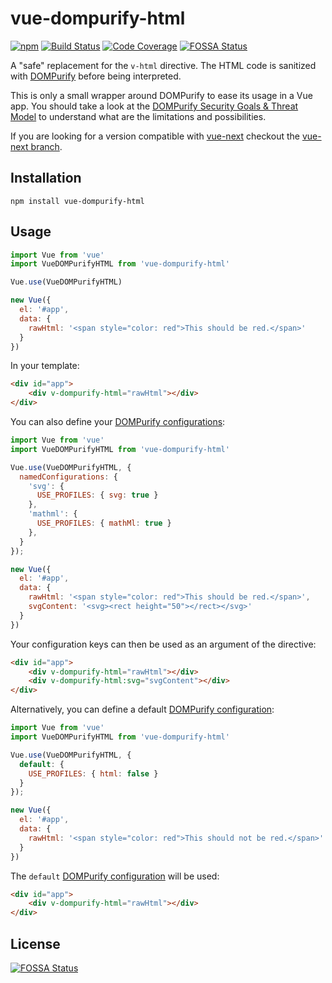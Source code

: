 # vue-dompurify-html

[![npm](https://img.shields.io/npm/v/vue-dompurify-html)](https://www.npmjs.com/package/vue-dompurify-html)
[![Build Status](https://travis-ci.com/LeSuisse/vue-dompurify-html.svg?branch=master)](https://travis-ci.com/LeSuisse/vue-dompurify-html)
[![Code Coverage](https://codecov.io/gh/LeSuisse/vue-dompurify-html/branch/master/graph/badge.svg)](https://codecov.io/gh/LeSuisse/vue-dompurify-html)
[![FOSSA Status](https://app.fossa.io/api/projects/git%2Bgithub.com%2FLeSuisse%2Fvue-dompurify-html.svg?type=shield)](https://app.fossa.io/projects/git%2Bgithub.com%2FLeSuisse%2Fvue-dompurify-html?ref=badge_shield)

A "safe" replacement for the `v-html` directive. The HTML code is
sanitized with [DOMPurify](https://github.com/cure53/DOMPurify) before being interpreted.

This is only a small wrapper around DOMPurify to ease its usage in a Vue app.
You should take a look at the 
[DOMPurify Security Goals & Threat Model](https://github.com/cure53/DOMPurify/wiki/Security-Goals-&-Threat-Model)
to understand what are the limitations and possibilities.

If you are looking for a version compatible with [vue-next](https://github.com/vuejs/vue-next) checkout the [vue-next branch](https://github.com/LeSuisse/vue-dompurify-html/tree/vue-next).

## Installation

```
npm install vue-dompurify-html
```

## Usage

```js
import Vue from 'vue'
import VueDOMPurifyHTML from 'vue-dompurify-html'

Vue.use(VueDOMPurifyHTML)

new Vue({
  el: '#app',
  data: {
    rawHtml: '<span style="color: red">This should be red.</span>'
  }
})
```

In your template:
```html
<div id="app">
    <div v-dompurify-html="rawHtml"></div>
</div>
```

You can also define your [DOMPurify configurations](https://github.com/cure53/DOMPurify#can-i-configure-dompurify):
```js
import Vue from 'vue'
import VueDOMPurifyHTML from 'vue-dompurify-html'

Vue.use(VueDOMPurifyHTML, {
  namedConfigurations: {
    'svg': {
      USE_PROFILES: { svg: true }
    },
    'mathml': {
      USE_PROFILES: { mathMl: true }
    },
  }
});

new Vue({
  el: '#app',
  data: {
    rawHtml: '<span style="color: red">This should be red.</span>',
    svgContent: '<svg><rect height="50"></rect></svg>'
  }
})
```

Your configuration keys can then be used as an argument of the directive:
```html
<div id="app">
    <div v-dompurify-html="rawHtml"></div>
    <div v-dompurify-html:svg="svgContent"></div>
</div>
```

Alternatively, you can define a default [DOMPurify configuration](https://github.com/cure53/DOMPurify#can-i-configure-dompurify):
```js
import Vue from 'vue'
import VueDOMPurifyHTML from 'vue-dompurify-html'

Vue.use(VueDOMPurifyHTML, {
  default: {
    USE_PROFILES: { html: false }
  }
});

new Vue({
  el: '#app',
  data: {
    rawHtml: '<span style="color: red">This should not be red.</span>'
  }
})
```

The `default` [DOMPurify configuration](https://github.com/cure53/DOMPurify#can-i-configure-dompurify) will be used:
```html
<div id="app">
    <div v-dompurify-html="rawHtml"></div>
</div>
```


## License
[![FOSSA Status](https://app.fossa.io/api/projects/git%2Bgithub.com%2FLeSuisse%2Fvue-dompurify-html.svg?type=large)](https://app.fossa.io/projects/git%2Bgithub.com%2FLeSuisse%2Fvue-dompurify-html?ref=badge_large)